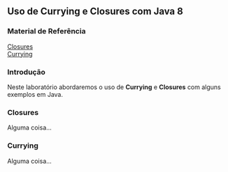 ## Uso de Currying e Closures com Java 8

### Material de Referência
[Closures](https://medium.com/@rmanavalan/5-ways-to-implement-closures-in-java-8-590790659ac5/)<br/>
[Currying](https://www.geeksforgeeks.org/currying-functions-in-java-with-examples/)

### Introdução
Neste laboratório abordaremos o uso de **Currying** e **Closures** com alguns exemplos em Java.

### Closures
Alguma coisa...

### Currying
Alguma coisa...
